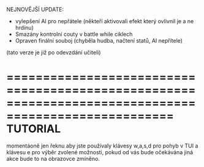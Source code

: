 NEJNOVĚJŠÍ UPDATE:

- vylepšení AI pro nepřátele (někteří aktivovali efekt který ovlivnil je a ne hrdinu)
- Smazány kontrolní couty v battle while ciklech
- Opraven finální souboj (chyběla hudba, načtení statů, AI nepřítele)

(tato verze je již po odevzdání učiteli)

=====================================================================================================
TUTORIAL
=====================================================================================================
momentáoně jen řeknu aby jste používaly klávesy w,a,s,d pro pohyb v TUI a klávesu e pro výběr zvolené možnosti, pokud od vás bude očekávána jiná akce bude to na obrazovce zmíněno.

